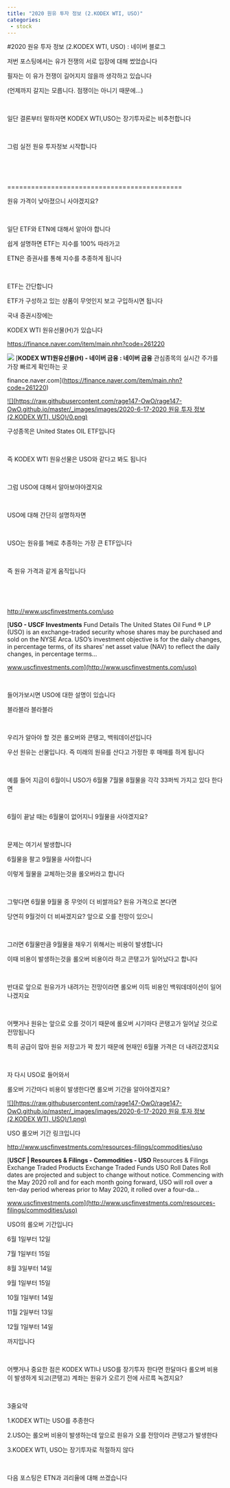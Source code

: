 ```yaml
---
title: "2020 원유 투자 정보 (2.KODEX WTI, USO)"
categories:
 - stock
---
```

#2020 원유 투자 정보 (2.KODEX WTI, USO) : 네이버 블로그








저번 포스팅에서는 유가 전쟁의 서로 입장에 대해 썼었습니다

필자는 이 유가 전쟁이 길어지지 않을까 생각하고 있습니다

(언제까지 갈지는 모릅니다. 점쟁이는 아니기 때문에...)

​

일단 결론부터 말하자면 KODEX WTI,USO는 장기투자로는 비추천합니다

​

그럼 실전 원유 투자정보 시작합니다

​

​

============================================

원유 가격이 낮아졌으니 사야겠지요?

​

일단 ETF와 ETN에 대해서 알아야 합니다

쉽게 설명하면 ETF는 지수를 100% 따라가고 

ETN은 증권사를 통해 지수를 추종하게 됩니다

​

ETF는 간단합니다

ETF가 구성하고 있는 상품이 무엇인지 보고 구입하시면 됩니다

국내 증권시장에는 

KODEX WTI 원유선물(H)가 있습니다

<https://finance.naver.com/item/main.nhn?code=261220>





 



[![](https://dthumb-phinf.pstatic.net/?src=%22https%3A%2F%2Fssl.pstatic.net%2Fstatic%2Fm%2Fstock%2Fim%2F2016%2F08%2Fog_stock-200.png%22&type=ff120)](https://finance.naver.com/item/main.nhn?code=261220)
[**KODEX WTI원유선물(H) - 네이버 금융 : 네이버 금융**
관심종목의 실시간 주가를 가장 빠르게 확인하는 곳


finance.naver.com](https://finance.naver.com/item/main.nhn?code=261220)




 



[![](https://raw.githubusercontent.com/rage147-OwO/rage147-OwO.github.io/master/_images/images/2020-6-17-2020 원유 투자 정보 (2.KODEX WTI, USO)/0.png)](#)



 



구성종목은 United States OIL ETF입니다

​

즉 KODEX WTI 원유선물은 USO와 같다고 봐도 됩니다

​

그럼 USO에 대해서 알아보야야겠지요

​

USO에 대해 간단히 설명하자면

​

USO는 원유를 1배로 추종하는 가장 큰 ETF입니다

​

즉 원유 가격과 같게 움직입니다

​

​

<http://www.uscfinvestments.com/uso>





 



[**USO - USCF Investments**
Fund Details The United States Oil Fund ® LP (USO) is an exchange-traded security whose shares may be purchased and sold on the NYSE Arca. USO’s investment objective is for the daily changes, in percentage terms, of its shares’ net asset value (NAV) to reflect the daily changes, in percentage terms...


www.uscfinvestments.com](http://www.uscfinvestments.com/uso)




 



​

들어가보시면 USO에 대한 설명이 있습니다

블라블라 블라블라

​

우리가 알아야 할 것은 롤오버와 콘탱고, 백워데이션입니다

우선 원유는 선물입니다. 즉 미래의 원유를 산다고 가정한 후 매매를 하게 됩니다

​

예를 들어 지금이 6월이니 USO가 6월물 7월물 8월물을 각각 33퍼씩 가지고 있다 한다면

​

6월이 끝날 때는 6월물이 없어지니 9월물을 사야겠지요?

​

문제는 여기서 발생합니다

6월물을 팔고 9월물을 사야합니다

이렇게 월물을 교체하는것을 롤오버라고 합니다

​

그렇다면 6월물 9월물 중 무엇이 더 비쌀까요? 원유 가격으로 본다면

당연히 9월것이 더 비싸겠지요? 앞으로 오를 전망이 있으니

​

그러면 6월물만큼 9월물을 채우기 위해서는 비용이 발생합니다

이때 비용이 발생하는것을 롤오버 비용이라 하고 콘탱고가 일어났다고 합니다

​

반대로 앞으로 원유가가 내려가는 전망이라면 롤오버 이득 비용인 백워데데이션이 일어나겠지요

​

어쨋거나 원유는 앞으로 오를 것이기 때문에 롤오버 시기마다 콘탱고가 일어날 것으로 전망됩니다

특히 공급이 많아 원유 저장고가 꽉 찼기 때문에 현재인 6월물 가격은 더 내려갔겠지요

​

자 다시 USO로 들어와서

롤오버 기간마다 비용이 발생한다면 롤오버 기간을 알아야겠지요?





 



[![](https://raw.githubusercontent.com/rage147-OwO/rage147-OwO.github.io/master/_images/images/2020-6-17-2020 원유 투자 정보 (2.KODEX WTI, USO)/1.png)](#)



 



USO 롤오버 기간 링크입니다

<http://www.uscfinvestments.com/resources-filings/commodities/uso>





 



[**USCF | Resources & Filings - Commodities - USO**
Resources & Filings Exchange Traded Products Exchange Traded Funds USO Roll Dates Roll dates are projected and subject to change without notice. Commencing with the May 2020 roll and for each month going forward, USO will roll over a ten-day period whereas prior to May 2020, it rolled over a four-da...


www.uscfinvestments.com](http://www.uscfinvestments.com/resources-filings/commodities/uso)




 



USO의 롤오버 기간입니다

6월 1일부터 12일

7월 1일부터 15일

8월 3일부터 14일

9월 1일부터 15일

10월 1일부터 14일

11월 2일부터 13일

12월 1일부터 14일

까지입니다

​

어쨋거나 중요한 점은 KODEX WTI나 USO를 장기투자 한다면 한달마다 롤오버 비용이 발생하게 되고(콘탱고) 계좌는 원유가 오르기 전에 사르륵 녹겠지요?

​

3줄요약

1.KODEX WTI는 USO를 추종한다

2.USO는 롤오버 비용이 발생하는데 앞으로 원유가 오를 전망이라 콘탱고가 발생한다

3.KODEX WTI, USO는 장기투자로 적절하지 않다

​

다음 포스팅은 ETN과 괴리율에 대해 쓰겠습니다

​

​

​

​





 

